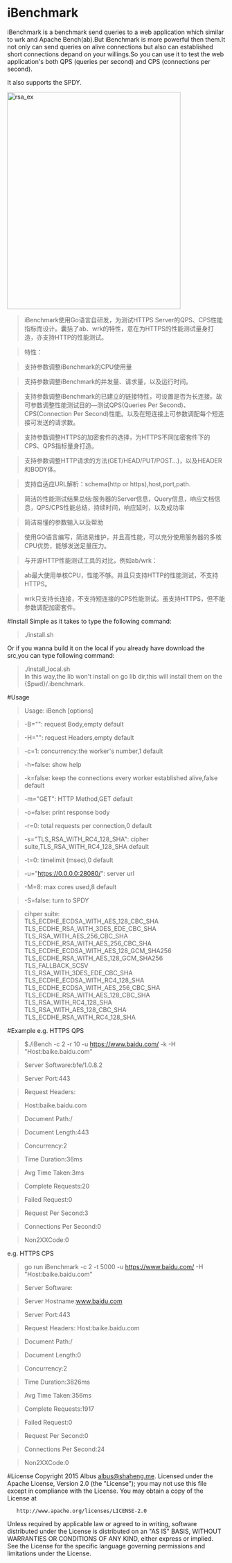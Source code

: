# iBenchmark
iBenchmark is a benchmark send queries to a web application which similar to wrk and Apache Bench(ab).But iBenchmark is more powerful then them.It not only can send queries on alive connections but also can established short connections depand on your willings.So you can use it to test the web application's both QPS (queries per second) and CPS (connections per second).


It also supports the SPDY.

<img src="http://www.shaheng.me/images_pri/es/p1.png" width = "400" height = "500" alt="rsa_ex" align=center />

> iBenchmark使用Go语言自研发，为测试HTTPS Server的QPS、CPS性能指标而设计。囊括了ab、wrk的特性，意在为HTTPS的性能测试量身打造，亦支持HTTP的性能测试。

> 特性：

> 支持参数调整iBenchmark的CPU使用量

> 支持参数调整iBenchmark的并发量、请求量，以及运行时间。

> 支持参数调整iBenchmark的已建立的链接特性，可设置是否为长连接。故可参数调整性能测试目的—测试QPS(Queries Per Second)、CPS(Connection Per Second)性能。以及在短连接上可参数调配每个短连接可发送的请求数。

> 支持参数调整HTTPS的加密套件的选择，为HTTPS不同加密套件下的CPS、QPS指标量身打造。

> 支持参数调整HTTP请求的方法(GET/HEAD/PUT/POST…)，以及HEADER和BODY体。

> 支持自适应URL解析：schema(http or https),host,port,path.

> 简洁的性能测试结果总结:服务器的Server信息，Query信息，响应文档信息，QPS/CPS性能总结，持续时间，响应延时，以及成功率

> 简洁易懂的参数输入以及帮助

> 使用GO语言编写，简洁易维护，并且高性能，可以充分使用服务器的多核CPU优势，能够发送足量压力。


> 与开源HTTP性能测试工具的对比，例如ab/wrk：

> ab最大使用单核CPU，性能不够。并且只支持HTTP的性能测试，不支持HTTPS。

> wrk只支持长连接，不支持短连接的CPS性能测试。虽支持HTTPS，但不能参数调配加密套件。



#Install
Simple as it takes to type the following command:

> ./install.sh

Or if you wanna build it on the local if you already have download the src,you can type following command:

> ./install_local.sh <br>
> In this way,the lib won't install on go lib dir,this will install them on the {$pwd}/.ibenchmark.

#Usage

> Usage: iBench [options]  

> -B="": request Body,empty default

> -H="": request Headers,empty default

> -c=1: concurrency:the worker's number,1 default

> -h=false: show help

> -k=false: keep the connections every worker established alive,false default

> -m="GET": HTTP Method,GET default

> -o=false: print response body

> -r=0: total requests per connection,0 default

> -s="TLS_RSA_WITH_RC4_128_SHA": cipher suite,TLS_RSA_WITH_RC4_128_SHA default

> -t=0: timelimit (msec),0 default

> -u="https://0.0.0.0:28080/": server url

> -M=8: max cores used,8 default

> -S=false: turn to SPDY

> cihper suite: <br />
> TLS_ECDHE_ECDSA_WITH_AES_128_CBC_SHA <br />
> TLS_ECDHE_RSA_WITH_3DES_EDE_CBC_SHA TLS_RSA_WITH_AES_256_CBC_SHA <br />
> TLS_ECDHE_RSA_WITH_AES_256_CBC_SHA <br />
> TLS_ECDHE_ECDSA_WITH_AES_128_GCM_SHA256 <br />
> TLS_ECDHE_RSA_WITH_AES_128_GCM_SHA256 TLS_FALLBACK_SCSV <br />
> TLS_RSA_WITH_3DES_EDE_CBC_SHA TLS_ECDHE_ECDSA_WITH_RC4_128_SHA <br />
> TLS_ECDHE_ECDSA_WITH_AES_256_CBC_SHA <br />
> TLS_ECDHE_RSA_WITH_AES_128_CBC_SHA TLS_RSA_WITH_RC4_128_SHA <br />
> TLS_RSA_WITH_AES_128_CBC_SHA TLS_ECDHE_RSA_WITH_RC4_128_SHA <br />

#Example
e.g. HTTPS QPS

> $./iBench -c 2 -r 10 -u https://www.baidu.com/ -k -H "Host:baike.baidu.com"  

> Server Software:bfe/1.0.8.2  

> Server Port:443 

> Request Headers: 

>  Host:baike.baidu.com 

> 
> Document Path:/

> Document Length:443 

> Concurrency:2 

> Time Duration:36ms 

> Avg Time Taken:3ms 

> Complete Requests:20 

> Failed Request:0 

> Request Per Second:3 

> Connections Per Second:0 

> Non2XXCode:0 


e.g. HTTPS CPS

> go run iBenchmark -c 2 -t 5000 -u https://www.baidu.com/ -H "Host:baike.baidu.com"  

> Server Software: 

> Server Hostname:www.baidu.com 

> Server Port:443   

> Request Headers: 
>   Host:baike.baidu.com  

> Document Path:/  

> Document Length:0

> Concurrency:2  

> Time Duration:3826ms

> Avg Time Taken:356ms

> Complete Requests:1917 

> Failed Request:0  

> Request Per Second:0  

> Connections Per Second:24  

> Non2XXCode:0



#License
   Copyright 2015 Albus <albus@shaheng.me>.
   Licensed under the Apache License, Version 2.0 (the "License");
   you may not use this file except in compliance with the License.
   You may obtain a copy of the License at

       http://www.apache.org/licenses/LICENSE-2.0

   Unless required by applicable law or agreed to in writing, software
   distributed under the License is distributed on an "AS IS" BASIS,
   WITHOUT WARRANTIES OR CONDITIONS OF ANY KIND, either express or implied.
   See the License for the specific language governing permissions and
   limitations under the License.
